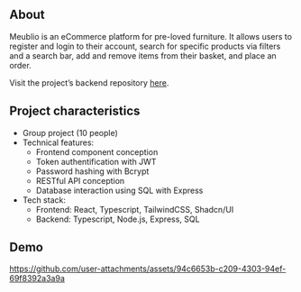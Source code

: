 ## About

Meublio is an eCommerce platform for pre-loved furniture. 
It allows users to register and login to their account, search for specific products via filters and a search bar, add and remove items from their basket, and place an order.

Visit the project’s backend repository <a href="https://github.com/annekaftal/plateforme-vente-de-meuble-backend">here</a>.

## Project characteristics

- Group project (10 people)
- Technical features:
    - Frontend component conception
    - Token authentification with JWT
    - Password hashing with Bcrypt
    - RESTful API conception
    - Database interaction using SQL with Express
- Tech stack: 
    - Frontend: React, Typescript, TailwindCSS, Shadcn/UI
    - Backend: Typescript, Node.js, Express, SQL

## Demo

https://github.com/user-attachments/assets/94c6653b-c209-4303-94ef-69f8392a3a9a
